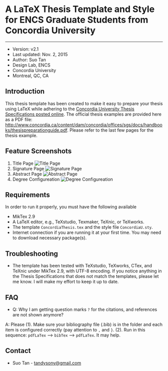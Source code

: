 # A LaTeX Thesis Template and Style for ENCS Graduate Students from Concordia University
----------------------------------------------
* Version: v2.1
* Last updated:	Nov. 2, 2015
* Author: Suo Tan
* Design Lab, ENCS
* Concordia University
* Montreal, QC, CA

## Introduction
 This thesis template has been created to make it easy to prepare your thesis using LaTeX while adhering to the [Concordia University Thesis Specifications posted online](https://www.concordia.ca/artsci/english/programs/graduate/english-ma/thesis-deadlines-formatting.html#format). The official thesis examples are provided here as a PDF file: http://www.concordia.ca/content/dam/concordia/offices/sgs/docs/handbooks/thesispreparationguide.pdf. Please refer to the last few pages for the thesis example.

## Feature Screenshots
1. Title Page ![Title Page](/figures/TitlePage.png)
2. Signature Page ![Signature Page](/figures/SignaturePage.png)
3. Abstract Page ![Abstract Page](/figures/PhDAbstract.png)
4. Degree Configureation ![Degree Configureation](/figures/DegreeInformation.png)

## Requirements
 In order to run it properly, you must have the following available
  * MikTex 2.9
  * A LaTeX editor, e.g., TeXstudio, Texmaker, TeXnic, or TeXworks.
  * The template `ConcordiaThesis.tex` and the style file `ConcordiaU.sty`.
  * Internet connection if you are running it at your first time. You may need to download necessary package(s).

## Troubleshooting
  * The template has been tested with TeXstudio, TeXworks, CTex, and TeXnic under MikTex 2.9, with UTF-8 encoding. If you notice anything in the Thesis Specifications that does not match the templates, please let me know. I will make my effort to keep it up to date.           

## FAQ
 * Q: Why I am getting question marks `?` for the citations, and references are not shown anymore?  

 A: Please (1). Make sure your bibliography file (.bib) is in the folder and each item is configured correctly (pay attention to `,` and `}`. (2). Run in this sequence: `pdfLaTex` -->  `bibTex` --> `pdfLaTex`.  It may help.

## Contact
* Suo Tan - [tandysony@gmail.com](tandysony@gmail.com)

